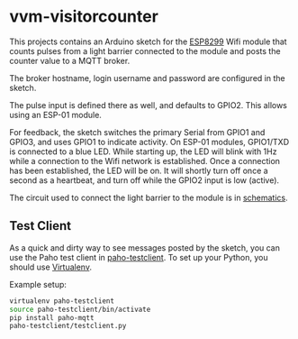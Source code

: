# vvm-visitorcounter

This projects contains an Arduino sketch for the
[ESP8299](https://github.com/esp8266/Arduino) Wifi module that counts pulses
from a light barrier connected to the module and posts the counter value to a MQTT
broker.

The broker hostname, login username and password are configured in the sketch.

The pulse input is defined there as well, and defaults to GPIO2.  This allows using an
ESP-01 module.

For feedback, the sketch switches the primary Serial from GPIO1 and GPIO3, and uses GPIO1
to indicate activity.  On ESP-01 modules, GPIO1/TXD is connected to a blue LED.  While
starting up, the LED will blink with 1Hz while a connection to the Wifi network is
established.  Once a connection has been established, the LED will be on.  It will shortly
turn off once a second as a heartbeat, and turn off while the GPIO2 input is low (active).

The circuit used to connect the light barrier to the module is in
[schematics](schematics).

## Test Client

As a quick and dirty way to see messages posted by the sketch, you can use the Paho
test client in [paho-testclient](paho-testclient).  To set up your Python, you should
use [Virtualenv](https://virtualenv.pypa.io/en/latest/).

Example setup:
```bash
virtualenv paho-testclient
source paho-testclient/bin/activate
pip install paho-mqtt
paho-testclient/testclient.py
```
